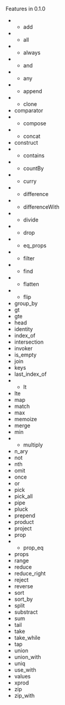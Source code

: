 Features in  0.1.0

* + add
* + all
* + always
* + and
* + any
* + append
* + clone
* comparator
* + compose
* + concat
* construct
* + contains
* + countBy
* + curry
* + difference
* + differenceWith
* + divide
* + drop
* + eq_props
* + filter
* + find
* + flatten
* + flip
* group_by
* gt
* gte
* head
* identity
* index_of
* intersection
* invoker
* is_empty
* join
* keys
* last_index_of
* + lt
* lte
* map
* match
* max
* memoize
* merge
* min
* + multiply
* n_ary
* not
* nth
* omit
* once
* or
* pick
* pick_all
* pipe
* pluck
* prepend
* product
* project
* prop
* + prop_eq
* props
* range
* reduce
* reduce_right
* reject
* reverse
* sort
* sort_by
* split
* substract
* sum
* tail
* take
* take_while
* tap
* union
* union_with
* uniq
* use_with
* values
* xprod
* zip
* zip_with
